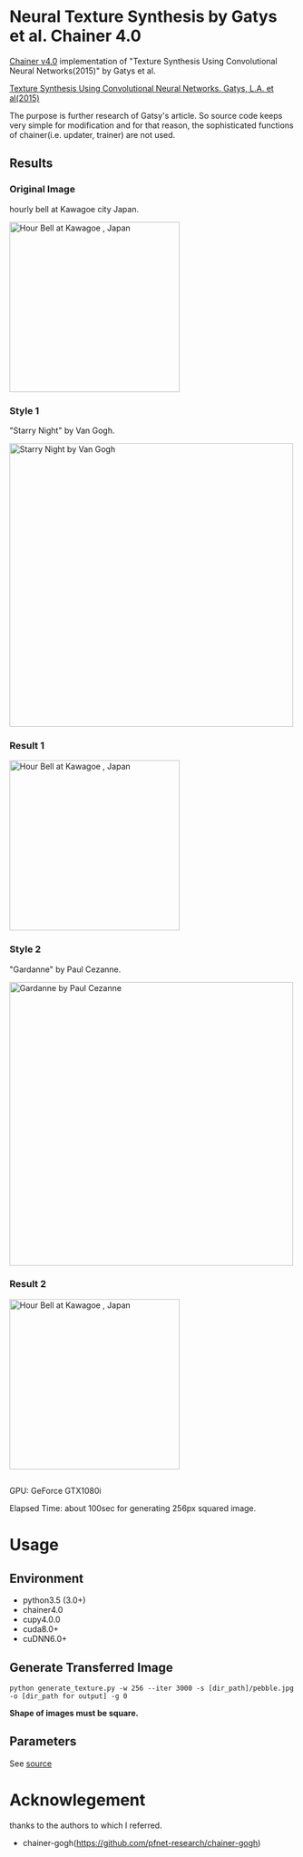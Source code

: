 # Neural Texture Synthesis by Gatys et al. Chainer 4.0 
[Chainer v4.0](https://github.com/chainer/chainer) implementation of "Texture Synthesis Using Convolutional Neural Networks(2015)" by Gatys et al.

[Texture Synthesis Using Convolutional Neural Networks. Gatys, L.A. et al(2015)](https://arxiv.org/pdf/1505.07376.pdf) 


 The purpose is further research of Gatsy's article. 
 So source code keeps very simple for modification and for that reason, the sophisticated functions of chainer(i.e. updater, trainer) are not used.
 
 ## Results
 ### Original Image
 hourly bell at Kawagoe city Japan. 
 
<img src="https://farm1.staticflickr.com/886/27469269047_17ef5222d0_b.jpg" width="300" alt="Hour Bell at Kawagoe , Japan"> 

 ### Style 1
 "Starry Night" by Van Gogh.
 
<img src="https://upload.wikimedia.org/wikipedia/commons/thumb/e/ea/Van_Gogh_-_Starry_Night_-_Google_Art_Project.jpg/1280px-Van_Gogh_-_Starry_Night_-_Google_Art_Project.jpg" width="500" alt="Starry Night by Van Gogh"> 

 ### Result 1
<img src="https://farm1.staticflickr.com/967/42291281042_3b5b2d0c1c_z.jpg" width="300" alt="Hour Bell at Kawagoe , Japan">
 
 ### Style 2
 "Gardanne" by Paul Cezanne. 
 
 <img src="https://upload.wikimedia.org/wikipedia/commons/a/a8/Paul_Cezanne_Gardanne.jpg" width="500" alt="Gardanne by Paul Cezanne">
 
 ### Result 2
 <img src="https://farm1.staticflickr.com/978/42339298931_6ab769df7d_z.jpg" width="300" alt="Hour Bell at Kawagoe , Japan">

 ## 
 GPU: GeForce GTX1080i 
 
 Elapsed Time: about 100sec for generating 256px squared image. 
 
 

# Usage 
## Environment
- python3.5 (3.0+)
- chainer4.0
- cupy4.0.0
- cuda8.0+
- cuDNN6.0+

## Generate Transferred Image 
`python generate_texture.py -w 256 --iter 3000 -s [dir_path]/pebble.jpg -o [dir_path for output] -g 0` 
 
 **Shape of images must be square.**

## Parameters
See [source](https://github.com/TetsuyaOdaka/style-transfer-gatys/blob/master/generate.py)


# Acknowlegement
thanks to the authors to which I referred.
- chainer-gogh(https://github.com/pfnet-research/chainer-gogh) 
